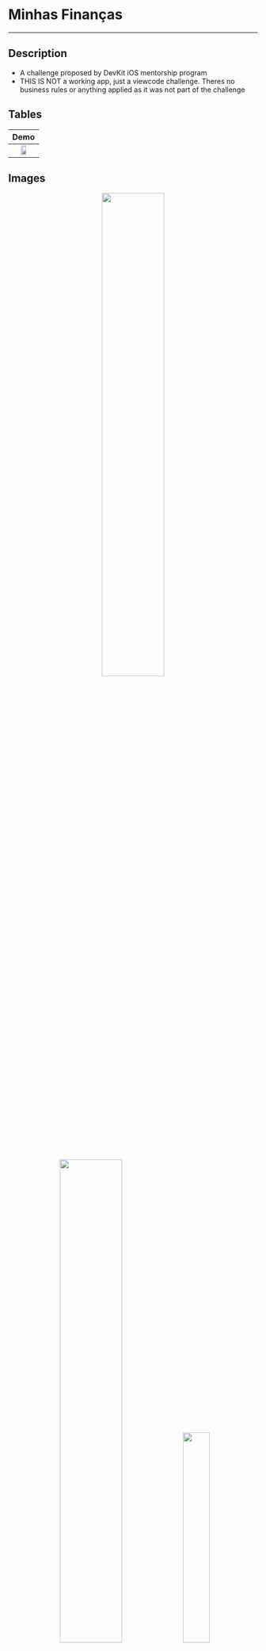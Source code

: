 # Minhas Finanças
---
## Description
- A challenge proposed by DevKit iOS mentorship program
- THIS IS NOT a working app, just a viewcode challenge. Theres no business rules or anything applied as it was not part of the challenge


## Tables

| Demo												      |
| :---:                                                   |
| <img src="https://github.com/gaspar-d/DevKit-MinhasFinancas/Resources/Images/Devi-kit-Minhas-Financas.gif" width="50%" /> |   


## Images

<p float="left" align="center" />
<img src="https://github.com/gaspar-d/DevKit-MinhasFinancas/blob/main/DevKit-MinhasFinancas/Resources/Home.png" width="50%" />
<img src="https://github.com/gaspar-d/DevKit-MinhasFinancas/Resources/Images/Expenses.png" width="50%" />
<img src=:"https://urltoimage.gif" width="33%" />
<p/>

